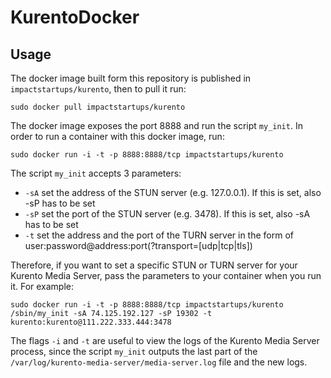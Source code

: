 # KurentoDocker

## Usage

The docker image built form this repository is published in `impactstartups/kurento`, then to pull it run:

```
sudo docker pull impactstartups/kurento
```

The docker image exposes the port 8888 and run the script `my_init`. In order to run a container with this docker image, run:

```
sudo docker run -i -t -p 8888:8888/tcp impactstartups/kurento
```

The script `my_init` accepts 3 parameters:
* `-sA` set the address of the STUN server (e.g. 127.0.0.1). If this is set, also -sP has to be set
* `-sP` set the port of the STUN server (e.g. 3478). If this is set, also -sA has to be set
* `-t` set the address and the port of the TURN server in the form of user:password@address:port(?transport=[udp|tcp|tls])

Therefore, if you want to set a specific STUN or TURN server for your Kurento Media Server, pass the parameters to your container when you run it. For example:

```
sudo docker run -i -t -p 8888:8888/tcp impactstartups/kurento /sbin/my_init -sA 74.125.192.127 -sP 19302 -t kurento:kurento@111.222.333.444:3478
```

The flags `-i` and `-t` are useful to view the logs of the Kurento Media Server process, since the script `my_init` outputs the last part of the `/var/log/kurento-media-server/media-server.log` file and the new logs.
